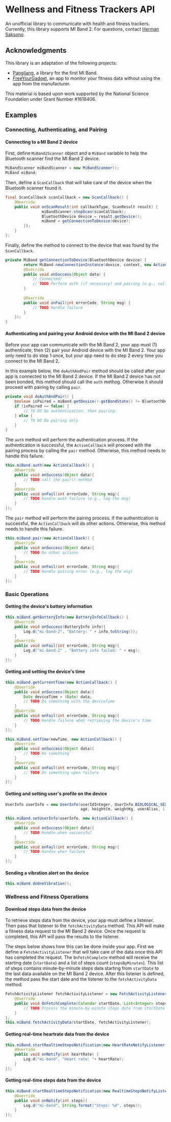 # Wellness and Fitness Trackers API
An unofficial library to communicate with health and fitness trackers. Currently, this library supports MI Band 2. For questions, contact [Herman Saksono](http://www.ccs.neu.edu/~hsaksono/).


## Acknowledgments
This library is an adaptation of the following projects:
* [Pangliang](https://github.com/pangliang/miband-sdk-android), a library for the first MI Band.
* [FreeYourGadget](https://github.com/Freeyourgadget/Gadgetbridge), an app to monitor your fitness data without using the app from the manufacturer.

This material is based upon work supported by the National Science Foundation under Grant Number #1618406. 

## Examples
### Connecting, Authenticating, and Pairing
#### Connecting to a MI Band 2 device
First, define `MiBand2Scanner` object and a `MiBand` variable to help the Bluetooth scanner find the MI Band 2 device.
```java
MiBandScanner miBandScanner = new MiBandScanner();
MiBand miBand;
```
Then, define a `ScanCallback` that will take care of the device when the Bluetooth scanner found it.
```java
final ScanCallback scanCallback = new ScanCallback() { 
	@Override 
	public void onScanResult(int callbackType, ScanResult result) {
		        miBandScanner.stopScan(scanCallback); 
		        BluetoothDevice device = result.getDevice();
		        miBand = getConnectionToDevice(device);
		}); 
	} 
};

```
Finally, define the method to connect to the device that was found by the `ScanCallback`.
```java
private MiBand getConnectionToDevice(BluetoothDevice device) {
        return MiBand.newConnectionInstance(device, context, new ActionCallback() {
		@Override 
		public void onSuccess(Object data) { 
			// Connected! 
			// TODO Perform auth (if necessary) and pairing (e.g., call doAuthAndPair())
		}
		
		@Override 
		public void onFail(int errorCode, String msg) { 
			// TODO Handle failure 
		}
	});
}
```
#### Authenticating and pairing your Android device with the MI Band 2 device
Before your app can communicate with the Mi Band 2, your app must (1) authenticate, then (2) pair your Android device with the MI Band 2. Your app only need to do step 1 once, but your app need to do step 2 every time you connect to the MI Band 2.

In this example below, the `doAuthAndPair` method should be called after your app is connected to the MI Band 2 device. If the MI Band 2 device has not been bonded, this method should call the `auth` methog. Otherwise it should proceed with pairing by calling `pair`.
```java
private void doAuthAndPair() {
    boolean isPaired = miBand.getDevice().getBondState() != BluetoothDevice.BOND_NONE;
    if (isPaired == false) {
        // TO DO Do authentication, then pairing.
    } else {
        // TO DO Do pairing only
    }
}
```
The `auth` method will perform the authentication process. If the authentication is successful, the `ActionCallback` will proceed with the pairing process by calling the `pair` method. Otherwise, this method needs to handle this failure.
```java
this.miBand.auth(new ActionCallback() {
    @Override
    public void onSuccess(Object data){
        // TODO call the pair() method
    }
    @Override
    public void onFail(int errorCode, String msg){
        // TODO Handle auth failure (e.g., log the msg)
    }
});
```
The `pair` method will perform the pairing process. If the authentication is successful, the `ActionCallback` will do other actions. Otherwise, this method needs to handle this failure.

```java
this.miBand.pair(new ActionCallback() {
    @Override
    public void onSuccess(Object data){
        // TODO Do other actions
    }
    @Override
    public void onFail(int errorCode, String msg){
        // TODO Handle pairing error (e.g., log the msg)
    }
});
```
### Basic Operations
#### Getting the device's battery information
```java
this.miBand.getBatteryInfo(new BatteryInfoCallback() {
    @Override
    public void onSuccess(BatteryInfo info){
        Log.d("mi-band-2", "Battery: " + info.toString());
    }
    @Override
    public void onFail(int errorCode, String msg){
        Log.d("mi-band-2" , "Battery info failed: " + msg);
    }
});
```

#### Getting and setting the device's time
```java
this.miBand.getCurrentTime(new ActionCallback() {
    @Override
    public void onSuccess(Object data){
        Date deviceTime = (Date) data;
        // TODO Do something with the deviceTime
    }
    @Override
    public void onFail(int errorCode, String msg){
        // TODO Handle failure when retrieving the device's time
    }
});
```
```java
this.miBand.setTime(newTime, new ActionCallback() {
    @Override
    public void onSuccess(Object data){
        // TODO Do something
    }
    @Override
    public void onFail(int errorCode, String msg){
        // TODO Do something upon failure
    }
});
```

#### Getting and setting user's profile on the device
```java
UserInfo userInfo = new UserInfo(userIdInteger, UserInfo.BIOLOGICAL_SEX_MALE, 
                                 age, heightCm, weightKg, userAlias, 1);
```
```java
this.miBand.setUserInfo(userInfo, new ActionCallback() {
    @Override
    public void onSuccess(Object data){
        // TODO Handle when successful
    }
    @Override
    public void onFail(int errorCode, String msg){
        // TODO Handle when failure
    }
});
```
#### Sending a vibration alert on the device
```java
this.miBand.doOneVibration();
```
### Wellness and Fitness Operations
#### Download steps data from the device
To retrieve steps data from the device, your app must define a listener. Then pass that listener to the `fetchActivityData` method. This API will make a fitness data request to the MI Band 2 device. Once the request is completed, this API will pass the results to the listener.

The steps below shows how this can be done inside your app. First we define a `FetchActivityListener` that will take care of the data once this API has completed the request. The `OnFetchComplete` method will receive the starting date (`startDate`) and a list of steps count (`stepsByMinutes`). This list of steps contains minute-by-minute steps data starting from `startDate` to the last data available on the MI Band 2 device. After this listener is defined, the method pass the start date and the listener to the `fetchActivityData` method.
```java
FetchActivityListener fetchActivityListener = new FetchActivityListener() {
    @Override
    public void OnFetchComplete(Calendar startDate, List<Integer> stepsByMinutes) {
        // TODO Process the minute-by-minute steps data from startDate
    }
};
this.miBand.fetchActivityData(startDate, fetchActivityListener);
```

#### Getting real-time heartrate data from the device
```java
this.miBand.startRealtimeStepsNotification(new HeartRateNotifyListener() {
	@Override 
	public void onNotify(int heartRate) {
		Log.d("mi-band", "Heart rate: "+ heartRate); 
	} 
});
```

#### Getting real-time steps data from the device
```java
this.miBand.startRealtimeStepsNotification(new RealtimeStepsNotifyListener() {
    @Override
    public void onNotify(int steps){
        Log.d("mi-band", String.format("Steps: %d", steps));
    }
});
```

